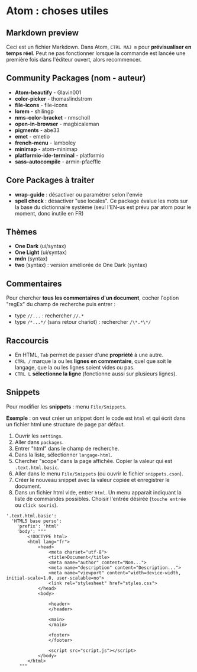 # Atom : choses utiles

## Markdown preview
Ceci est un fichier Markdown. Dans Atom, `CTRL MAJ m` pour **prévisualiser en temps réel**. Peut ne pas fonctionner lorsque la commande est lancée une première fois dans l'éditeur ouvert, alors recommencer.

## Community Packages (nom - auteur)
- **Atom-beautify** - Glavin001
- **color-picker** - thomaslindstrom
- **file-icons** - file-icons
- **lorem** - shilingp
- **nms-color-bracket** - nmscholl
- **open-in-browser** - magbicaleman
- **pigments** - abe33
- **emet** - emetio
- **french-menu** - lamboley
- **minimap** - atom-minimap
- **platformio-ide-terminal** - platformio
- **sass-autocompile** - armin-pfaeffle

## Core Packages à traiter
- **wrap-guide** : désactiver ou paramétrer selon l'envie
- **spell check** : désactiver "use locales". Ce package évalue les mots sur la base du dictionnaire système (seul l'EN-us est prévu par atom pour le moment, donc inutile en FR)

## Thèmes
- **One Dark** (ui/syntax)
- **One Light** (ui/syntax)
- **mdn** (syntax)
- **two** (syntax) : version améliorée de One Dark (syntax)

## Commentaires
Pour chercher **tous les commentaires d'un document**, cocher l'option "regEx" du champ de recherche puis entrer :
- type `//...` : rechercher `//.*`
- type `/*...*/` (sans retour chariot) : rechercher `/\*.*\*/`

## Raccourcis
- En HTML, `Tab` permet de passer d'une **propriété** à une autre.
- `CTRL /` marque la ou les **lignes en commentaire**, quel que soit le langage, que la ou les lignes soient vides ou pas.
- `CTRL L` **sélectionne la ligne** (fonctionne aussi sur plusieurs lignes).

## Snippets
Pour modifier les **snippets** : menu `File/Snippets`.

**Exemple** : on veut créer un snippet dont le code est `html` et qui écrit dans un fichier html une structure de page par défaut.
1. Ouvrir les `settings`.
2. Aller dans `packages`.
3. Entrer "html" dans le champ de recherche.
4. Dans la liste, sélectionner `langage-html`.
5. Chercher "scope" dans la page affichée. Copier la valeur qui est `.text.html.basic`.
6. Aller dans le menu `File/Snippets` (ou ouvrir le fichier `snippets.cson`).
7. Créer le nouveau snippet avec la valeur copiée et enregistrer le document.
9. Dans un fichier html vide, entrer `html`. Un menu apparait indiquant la liste de commandes possibles. Choisir l'entrée désirée (`touche entrée` ou `click souris`).

```
'.text.html.basic':
  'HTML5 base perso':
    'prefix': 'html'
    'body': """
		<!DOCTYPE html>
		<html lang="fr">
			<head>
				<meta charset="utf-8">
				<title>Document</title>
				<meta name="author" content="Nom...">
				<meta name="description" content="Description...">
				<meta name="viewport" content="width=device-width, initial-scale=1.0, user-scalable=no">
				<link rel="stylesheet" href="styles.css">
			</head>
			<body>

				<header>
				</header>

				<main>
				</main>

				<footer>
				</footer>

				<script src="script.js"></script>
			</body>
		</html>
	 """
```
